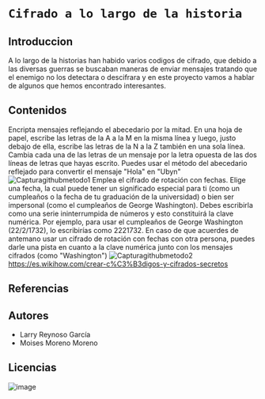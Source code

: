 # `Cifrado a lo largo de la historia`

## Introduccion
A lo largo de la historias han habido varios codigos de cifrado, que debido a las diversas guerras se buscaban maneras de enviar mensajes tratando que el enemigo no los detectara o descifrara y en este proyecto vamos a hablar de algunos que hemos encontrado interesantes. 
## Contenidos 

Encripta mensajes reflejando el abecedario por la mitad. En una hoja de papel, escribe las letras de la A a la M en la misma línea y luego, justo debajo de ella, escribe las letras de la N a la Z también en una sola línea. Cambia cada una de las letras de un mensaje por la letra opuesta de las dos líneas de letras que hayas escrito.
Puedes usar el método del abecedario reflejado para convertir el mensaje "Hola" en "Ubyn"
![Capturagithubmetodo1](https://user-images.githubusercontent.com/114906901/197467601-6ae3586c-eef4-48eb-b01f-76cc1ce1108e.PNG)
Emplea el cifrado de rotación con fechas. Elige una fecha, la cual puede tener un significado especial para ti (como un cumpleaños o la fecha de tu graduación de la universidad) o bien ser impersonal (como el cumpleaños de George Washington). Debes escribirla como una serie ininterrumpida de números y esto constituirá la clave numérica.
Por ejemplo, para usar el cumpleaños de George Washington (22/2/1732), lo escribirías como 2221732.
En caso de que acuerdes de antemano usar un cifrado de rotación con fechas con otra persona, puedes darle una pista en cuanto a la clave numérica junto con los mensajes cifrados (como "Washington")
![Capturagithubmetodo2](https://user-images.githubusercontent.com/114906901/197468526-118c939b-c7e0-4c51-abdc-1525fe7631f3.PNG)
https://es.wikihow.com/crear-c%C3%B3digos-y-cifrados-secretos


## Referencias 

 
## Autores
- Larry Reynoso García
- Moises Moreno Moreno
## Licencias
![image](https://user-images.githubusercontent.com/114906861/197951221-8557fb78-d84a-4838-be47-1ef1b4a6e9c6.PNG)
